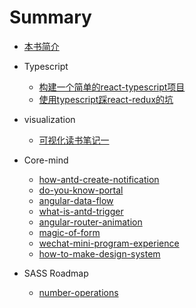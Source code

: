 # Summary

* [本书简介](README.md)

+ Typescript
  + [构建一个简单的react-typescript项目](./story/typescript/start_typescript.md)
  + [使用typescript踩react-redux的坑](./story/typescript/typescript_with_redux.md)
+ visualization
  + [可视化读书笔记一](./story/visualization/reading_recorder1.md)

+ Core-mind
  
  + [how-antd-create-notification](./story/core-mind/how-antd-create-notification.md)
  + [do-you-know-portal](./story/core-mind/do-you-know-portal.md)
  + [angular-data-flow](./story/core-mind/angular-data-flow.md)
  + [what-is-antd-trigger](./story/core-mind/what-is-antd-trigger.md)
  + [angular-router-animation](./story/core-mind/angular-router-animation.md)
  + [magic-of-form](./story/core-mind/magic-of-form.md)
  + [wechat-mini-program-experience](./story/core-mind/wechat-mini-program-experience.md)
  + [how-to-make-design-system](./story/core-mind/how-to-make-design-system.md)

+ SASS Roadmap

  + [number-operations](./story/sass/number-operations.md)